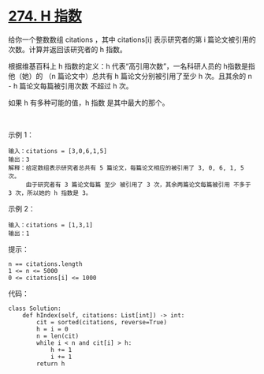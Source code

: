 # [274. H 指数](https://leetcode.cn/problems/h-index/)

给你一个整数数组 citations ，其中 citations[i] 表示研究者的第 i 篇论文被引用的次数。计算并返回该研究者的 h 指数。

根据维基百科上 h 指数的定义：h 代表“高引用次数”，一名科研人员的 h指数是指他（她）的 （n 篇论文中）总共有 h 篇论文分别被引用了至少 h 次。且其余的 n - h 篇论文每篇被引用次数 不超过 h 次。

如果 h 有多种可能的值，h 指数 是其中最大的那个。

 

示例 1：
```
输入：citations = [3,0,6,1,5]
输出：3 
解释：给定数组表示研究者总共有 5 篇论文，每篇论文相应的被引用了 3, 0, 6, 1, 5 次。
     由于研究者有 3 篇论文每篇 至少 被引用了 3 次，其余两篇论文每篇被引用 不多于 3 次，所以她的 h 指数是 3。
```
示例 2：
```
输入：citations = [1,3,1]
输出：1
```

提示：
```
n == citations.length
1 <= n <= 5000
0 <= citations[i] <= 1000
```

代码：
```python3
class Solution:
    def hIndex(self, citations: List[int]) -> int:
        cit = sorted(citations, reverse=True)
        h = i = 0
        n = len(cit)
        while i < n and cit[i] > h:
            h += 1
            i += 1
        return h
```